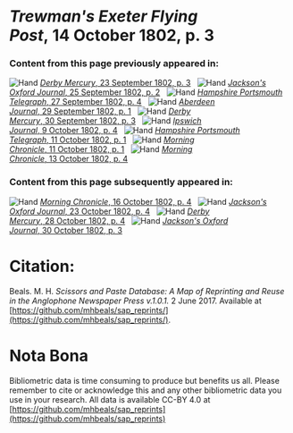 # *Trewman's Exeter Flying Post*, 14 October 1802, p. 3  
  
### Content from this page previously appeared in:  
![Hand](http://scissorsandpaste.net/wp-content/uploads/2017/06/smallhandpointer.png) [*Derby Mercury*, 23 September 1802, p. 3](https://mhbeals.github.io/sap_html/Derby-Mercury/Derby-Mercury-23-September-1802-p-3)  
![Hand](http://scissorsandpaste.net/wp-content/uploads/2017/06/smallhandpointer.png) [*Jackson's Oxford Journal*, 25 September 1802, p. 2](https://mhbeals.github.io/sap_html/Jackson's-Oxford-Journal/Jackson's-Oxford-Journal-25-September-1802-p-2)  
![Hand](http://scissorsandpaste.net/wp-content/uploads/2017/06/smallhandpointer.png) [*Hampshire Portsmouth Telegraph*, 27 September 1802, p. 4](https://mhbeals.github.io/sap_html/Hampshire-Portsmouth-Telegraph/Hampshire-Portsmouth-Telegraph-27-September-1802-p-4)  
![Hand](http://scissorsandpaste.net/wp-content/uploads/2017/06/smallhandpointer.png) [*Aberdeen Journal*, 29 September 1802, p. 1](https://mhbeals.github.io/sap_html/Aberdeen-Journal/Aberdeen-Journal-29-September-1802-p-1)  
![Hand](http://scissorsandpaste.net/wp-content/uploads/2017/06/smallhandpointer.png) [*Derby Mercury*, 30 September 1802, p. 3](https://mhbeals.github.io/sap_html/Derby-Mercury/Derby-Mercury-30-September-1802-p-3)  
![Hand](http://scissorsandpaste.net/wp-content/uploads/2017/06/smallhandpointer.png) [*Ipswich Journal*, 9 October 1802, p. 4](https://mhbeals.github.io/sap_html/Ipswich-Journal/Ipswich-Journal-9-October-1802-p-4)  
![Hand](http://scissorsandpaste.net/wp-content/uploads/2017/06/smallhandpointer.png) [*Hampshire Portsmouth Telegraph*, 11 October 1802, p. 1](https://mhbeals.github.io/sap_html/Hampshire-Portsmouth-Telegraph/Hampshire-Portsmouth-Telegraph-11-October-1802-p-1)  
![Hand](http://scissorsandpaste.net/wp-content/uploads/2017/06/smallhandpointer.png) [*Morning Chronicle*, 11 October 1802, p. 1](https://mhbeals.github.io/sap_html/Morning-Chronicle/Morning-Chronicle-11-October-1802-p-1)  
![Hand](http://scissorsandpaste.net/wp-content/uploads/2017/06/smallhandpointer.png) [*Morning Chronicle*, 13 October 1802, p. 4](https://mhbeals.github.io/sap_html/Morning-Chronicle/Morning-Chronicle-13-October-1802-p-4)  
  
### Content from this page subsequently appeared in:  
![Hand](http://scissorsandpaste.net/wp-content/uploads/2017/06/smallhandpointer.png) [*Morning Chronicle*, 16 October 1802, p. 4](https://mhbeals.github.io/sap_html/Morning-Chronicle/Morning-Chronicle-16-October-1802-p-4)  
![Hand](http://scissorsandpaste.net/wp-content/uploads/2017/06/smallhandpointer.png) [*Jackson's Oxford Journal*, 23 October 1802, p. 4](https://mhbeals.github.io/sap_html/Jackson's-Oxford-Journal/Jackson's-Oxford-Journal-23-October-1802-p-4)  
![Hand](http://scissorsandpaste.net/wp-content/uploads/2017/06/smallhandpointer.png) [*Derby Mercury*, 28 October 1802, p. 4](https://mhbeals.github.io/sap_html/Derby-Mercury/Derby-Mercury-28-October-1802-p-4)  
![Hand](http://scissorsandpaste.net/wp-content/uploads/2017/06/smallhandpointer.png) [*Jackson's Oxford Journal*, 30 October 1802, p. 3](https://mhbeals.github.io/sap_html/Jackson's-Oxford-Journal/Jackson's-Oxford-Journal-30-October-1802-p-3)  


# Citation: 

Beals. M. H. *Scissors and Paste Database: A Map of Reprinting and Reuse in the Anglophone Newspaper Press v.1.0.1.* 2 June 2017. Available at [https://github.com/mhbeals/sap_reprints/](https://github.com/mhbeals/sap_reprints/). 

# Nota Bona

Bibliometric data is time consuming to produce but benefits us all. Please remember to cite or acknowledge this and any other bibliometric data you use in your research. All data is available CC-BY 4.0 at [https://github.com/mhbeals/sap_reprints](https://github.com/mhbeals/sap_reprints)